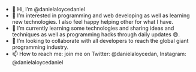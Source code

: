 - 👋 Hi, I’m @danielaloycedaniel
- 👀 I’m interested in programming and web developing as well as learning new technologies. I also feel happy helping other for what I have.
- 🌱 I’m currently learning some technologies and sharing ideas and techniques as well as programming hacks through daily updates 😄.
- 💞️ I’m looking to collaborate with all developers to reach the global giant programming industry.
- 📫 How to reach me: join me on Twitter: @danielaloycedan, Instagram: @danielaloycedaniel

<!---
danielaloycedaniel/danielaloycedaniel is a ✨ special ✨ repository because its `README.md` (this file) appears on GitHub profile.
--->
